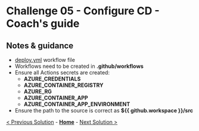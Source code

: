 # Challenge 05 - Configure CD - Coach's guide

## Notes & guidance

- [deploy.yml](./deploy.yml) workflow file
- Workflows need to be created in **.github/workflows**
- Ensure all Actions secrets are created:
  - **AZURE_CREDENTIALS**
  - **AZURE_CONTAINER_REGISTRY**
  - **AZURE_RG**
  - **AZURE_CONTAINER_APP**
  - **AZURE_CONTAINER_APP_ENVIRONMENT**
- Ensure the path to the source is correct as **${{ github.workspace }}/src**

[< Previous Solution](./solution03.md) - **[Home](./README.md)** - [Next Solution >](./solution05.md)
